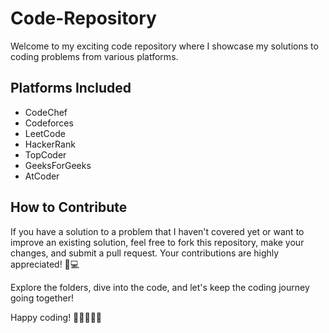 # Code-Repository

Welcome to my exciting code repository where I showcase my solutions to coding problems from various platforms.

## Platforms Included
- CodeChef
- Codeforces
- LeetCode
- HackerRank
- TopCoder
- GeeksForGeeks
- AtCoder

## How to Contribute
If you have a solution to a problem that I haven't covered yet or want to improve an existing solution, feel free to fork this repository, make your changes, and submit a pull request. Your contributions are highly appreciated! 🤝💻

Explore the folders, dive into the code, and let's keep the coding journey going together! 

Happy coding! 🌈👩‍💻👨‍💻
